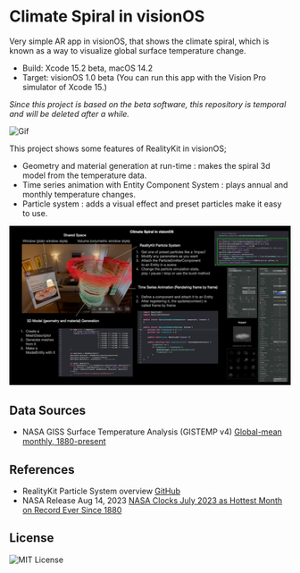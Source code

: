 # Climate Spiral in visionOS

Very simple AR app in visionOS, that shows the climate spiral, which is known as a way to visualize global surface temperature change.

- Build: Xcode 15.2 beta, macOS 14.2
- Target: visionOS 1.0 beta (You can run this app with the Vision Pro simulator of Xcode 15.)

*Since this project is based on the beta software, this repository is temporal and will be deleted after a while.*

![Gif](assets/gif01.gif)

This project shows some features of RealityKit in visionOS;

- Geometry and material generation at run-time : makes the spiral 3d model from the temperature data.
- Time series animation with Entity Component System : plays annual and monthly temperature changes.
- Particle system : adds a visual effect and preset particles make it easy to use.

![Image](assets/pict01_1600.png)

## Data Sources

- NASA GISS Surface Temperature Analysis (GISTEMP v4) [Global-mean monthly, 1880-present](https://data.giss.nasa.gov/gistemp/)


## References

- RealityKit Particle System overview [GitHub](https://github.com/ynagatomo/evolution-Metal-ARKit-RealityKit-sheet)
- NASA Release Aug 14, 2023 [NASA Clocks July 2023 as Hottest Month on Record Ever Since 1880](https://www.nasa.gov/press-release/nasa-clocks-july-2023-as-hottest-month-on-record-ever-since-1880)

## License

![MIT License](http://img.shields.io/badge/license-MIT-blue.svg?style=flat)

